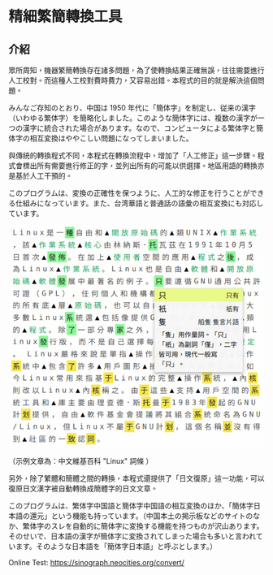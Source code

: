 # 精細繁簡轉換工具


## 介紹

<p lang="zh-tw">眾所周知，機器繁簡轉換存在諸多問題，為了使轉換結果正確無誤，往往需要進行人工校對。而這種人工校對費時費力，又容易出錯。本程式的目的就是解決這個問題。</p>

<p lang="ja">みんなご存知のとおり、中国は 1950 年代に「簡体字」を制定し、従来の漢字（いわゆる繁体字）を簡略化しました。このような簡体字には、複数の漢字が一つの漢字に統合された場合があります。なので、コンピュータによる繁体字と簡体字の相互変換はややこしい問題になってしまいました。</p>

<p lang="zh-tw">與傳統的轉換程式不同，本程式在轉換流程中，增加了「人工修正」這一步驟。程式會標出所有需要進行修正的字，並列出所有的可能以供選擇。地區用語的轉換亦是基於人工干預的。</p>

<p lang="ja">このプログラムは、変換の正確性を保つように、人工的な修正を行うことができる仕組みになっています。また、台湾華語と普通話の語彙の相互変換にも対応しています。</p>

![ExampleImage](images/s2t_example.png)

（示例文章為：中文維基百科 "Linux" 詞條 ）

<p lang="zh-tw">另外，除了繁體和簡體之間的轉換，本程式還提供了「日文復原」這一功能，可以復原日文漢字被自動轉換成簡體字的日文文章。</p>

<p lang="ja">このプログラムは、繁体字中国語と簡体字中国語の相互変換のほか、「簡体字日本語の還元」という機能も持っています。（中国本土の掲示板などのサイトのなか、繁体字のスレを自動的に簡体字に変換する機能を持つものが沢山あります。そのせいで、日本語の漢字が簡体字に変換されてしまった場合も多いと言われています。そのような日本語を「簡体字日本語」と呼ぶとします。）</p>

<p lang="en">Online Test: <a target="_blank" href="https://sinograph.neocities.org/convert/">https://sinograph.neocities.org/convert/</a></p>